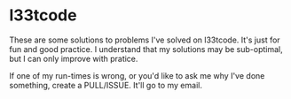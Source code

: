 # l33tcode

These are some solutions to problems I've solved on l33tcode. It's just for fun and good practice.
I understand that my solutions may be sub-optimal, but I can only improve with pratice.

If one of my run-times is wrong, or you'd like to ask me why I've done something, create a PULL/ISSUE. It'll go to my email.
